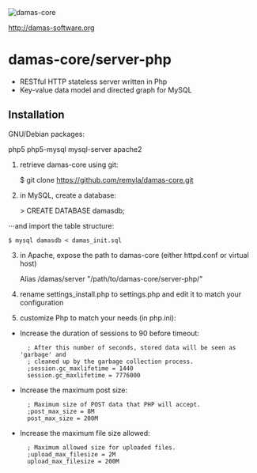 <img src="http://damas-software.com/bin/damas_logo.png" alt="damas-core"/>

http://damas-software.org

# damas-core/server-php

* RESTful HTTP stateless server written in Php
* Key-value data model and directed graph for MySQL

## Installation

GNU/Debian packages:

php5 php5-mysql mysql-server apache2

1. retrieve damas-core using git:

	$ git clone https://github.com/remyla/damas-core.git

2. in MySQL, create a database:

	&gt; CREATE DATABASE damasdb;

⋅⋅⋅and import the table structure: 

	$ mysql damasdb < damas_init.sql

3. in Apache, expose the path to damas-core (either httpd.conf or virtual host)

	Alias /damas/server      "/path/to/damas-core/server-php/"

4. rename settings_install.php to settings.php and edit it to match your configuration

5. customize Php to match your needs (in php.ini):
* Increase the duration of sessions to 90 before timeout:

        ; After this number of seconds, stored data will be seen as 'garbage' and
        ; cleaned up by the garbage collection process.
        ;session.gc_maxlifetime = 1440
        session.gc_maxlifetime = 7776000

* Increase the maximum post size:

        ; Maximum size of POST data that PHP will accept.
        ;post_max_size = 8M
        post_max_size = 200M

* Increase the maximum file size allowed:

        ; Maximum allowed size for uploaded files.
        ;upload_max_filesize = 2M
        upload_max_filesize = 200M
